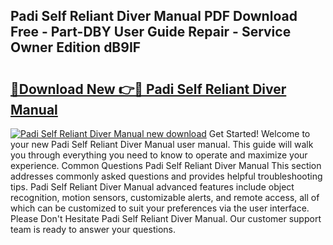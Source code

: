 ## Padi Self Reliant Diver Manual PDF Download Free - Part-DBY User Guide Repair - Service Owner Edition dB9IF

# <h2><a href="http://cf24604.oget.top/?id=Padi+Self+Reliant+Diver+Manual">🔗Download New 👉🔴 Padi Self Reliant Diver Manual</a></h2>

[![Padi Self Reliant Diver Manual new download](https://i.imgur.com/5g1atiW.png)](http://cf24604.oget.top/?id=Padi+Self+Reliant+Diver+Manual)
Get Started! Welcome to your new Padi Self Reliant Diver Manual user manual. This guide will walk you through everything you need to know to operate and maximize your experience. Common Questions Padi Self Reliant Diver Manual This section addresses commonly asked questions and provides helpful troubleshooting tips. Padi Self Reliant Diver Manual advanced features include object recognition, motion sensors, customizable alerts, and remote access, all of which can be customized to suit your preferences via the user interface. Please Don't Hesitate Padi Self Reliant Diver Manual. Our customer support team is ready to answer your questions.
